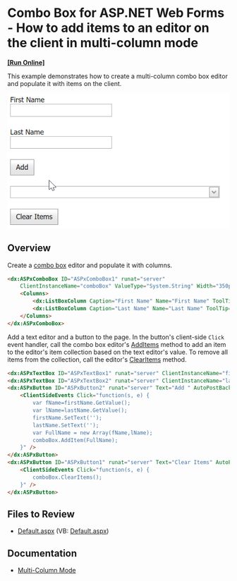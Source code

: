 # Combo Box for ASP.NET Web Forms - How to add items to an editor on the client in multi-column mode
<!-- run online -->
**[[Run Online]](https://codecentral.devexpress.com/e1332/)**
<!-- run online end -->

This example demonstrates how to create a multi-column combo box editor and populate it with items on the client.

![Add Item to Combo Box](addItems.gif)

## Overview

Create a [combo box](https://docs.devexpress.com/AspNet/DevExpress.Web.ASPxComboBox#multi-column-mode) editor and populate it with columns.

```aspx
<dx:ASPxComboBox ID="ASPxComboBox1" runat="server" 
    ClientInstanceName="comboBox" ValueType="System.String" Width="350px" TextFormatString="{0} {1}">
    <Columns>
        <dx:ListBoxColumn Caption="First Name" Name="First Name" ToolTip="First Name" />
        <dx:ListBoxColumn Caption="Last Name" Name="Last Name" ToolTip="Last Name" />
    </Columns>
</dx:ASPxComboBox>
```

Add a text editor and a button to the page. In the button's client-side `Click` event handler, call the combo box editor's [AddItems](https://docs.devexpress.com/AspNet/js-ASPxClientComboBox.AddItem(text)) method to add an item to the editor's item collection based on the text editor's value. To remove all items from the collection, call the editor's [ClearItems](https://docs.devexpress.com/AspNet/js-ASPxClientComboBox.ClearItems) method.

```aspx
<dx:ASPxTextBox ID="ASPxTextBox1" runat="server" ClientInstanceName="firstName" Width="170px" />
<dx:ASPxTextBox ID="ASPxTextBox2" runat="server" ClientInstanceName="lastName" Width="170px" />
<dx:ASPxButton ID="ASPxButton2" runat="server" Text="Add " AutoPostBack="False">
    <ClientSideEvents Click="function(s, e) {
	    var fName=firstName.GetValue();
	    var lName=lastName.GetValue();
	    firstName.SetText('');
	    lastName.SetText(''); 
        var FullName = new Array(fName,lName);	
	    comboBox.AddItem(FullName);
    }" />
</dx:ASPxButton>
<dx:ASPxButton ID="ASPxButton1" runat="server" Text="Clear Items" AutoPostBack="False">
    <ClientSideEvents Click="function(s, e) {
	    comboBox.ClearItems();
    }" />
</dx:ASPxButton>
```

## Files to Review

* [Default.aspx](./CS/WebSite/Default.aspx) (VB: [Default.aspx](./VB/WebSite/Default.aspx))

## Documentation

* [Multi-Column Mode](https://docs.devexpress.com/AspNet/DevExpress.Web.ASPxComboBox#multi-column-mode)
